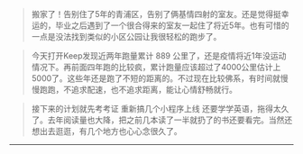 <!-- intro: 搬家了！告别住了5年的青浦区，告别了俩基情四射的室友。还是觉得挺幸运的，毕业之后遇到了一个很合得来的室友一起住了将近5年。 -->


> 搬家了！告别住了5年的青浦区，告别了俩基情四射的室友。还是觉得挺幸运的，毕业之后遇到了一个很合得来的室友一起住了将近5年。也有可惜的一点是没法找到类似的小区公园让我很轻松的跑步了。

> 今天打开Keep发现近两年跑量累计 889 公里了，还是疫情将近1年没运动情况下。再前面四年跑的比较疯，累计跑量应该超过了4000公里估计上5000了。这些年还是跑了不短的距离的。不过现在比较佛系，有时间就慢慢跑跑，不追求配速，也不追求距离，能让心情舒畅就行。

> 接下来的计划就先考考证 重新搞几个小程序上线 还要学学英语，拖得太久了。去年阅读量也大降，把之前几本读了一半就扔了的书还要看完。当然还想出去逛逛，有几个地方也心心念很久了。


---



